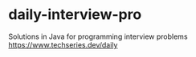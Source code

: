# daily-interview-pro
Solutions in Java for programming interview problems https://www.techseries.dev/daily
